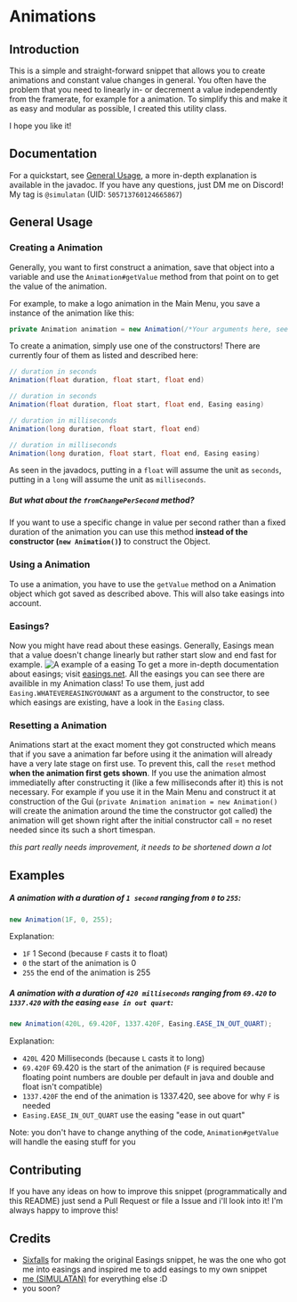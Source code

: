 # Animations
## Introduction
This is a simple and straight-forward snippet that allows you to create animations and constant value changes in general.
You often have the problem that you need to linearly in- or decrement a value independently from the framerate, for example for a animation.
To simplify this and make it as easy and modular as possible, I created this utility class.

I hope you like it!

## Documentation
For a quickstart, see [General Usage](#general-usage), a more in-depth explanation is available in the javadoc. If you have any questions, just DM me on Discord! My tag is `@simulatan` (UID: `505713760124665867`)
## General Usage
### Creating a Animation
Generally, you want to first construct a animation, save that object into a variable and use the `Animation#getValue` method from that point on to get the value of the animation.

For example, to make a logo animation in the Main Menu, you save a instance of the animation like this:
```java
private Animation animation = new Animation(/*Your arguments here, see "Creating a Animation"*/);
```
To create a animation, simply use one of the constructors!
There are currently four of them as listed and described here:
```java
// duration in seconds
Animation(float duration, float start, float end)

// duration in seconds
Animation(float duration, float start, float end, Easing easing)

// duration in milliseconds
Animation(long duration, float start, float end)

// duration in milliseconds
Animation(long duration, float start, float end, Easing easing)
```
As seen in the javadocs, putting in a `float` will assume the unit as `seconds`, putting in a `long` will assume the unit as `milliseconds`.

##### But what about the `fromChangePerSecond` method?
If you want to use a specific change in value per second rather than a fixed duration of the animation you can use this method **instead of the constructor (`new Animation()`)** to construct the Object.

### Using a Animation
To use a animation, you have to use the `getValue` method on a Animation object which got saved as described above. This will also take easings into account.

### Easings?
Now you might have read about these easings.
Generally, Easings mean that a value doesn't change linearly but rather start slow and end fast for example.
![A example of a easing](https://help.figma.com/hc/article_attachments/360082959894/EASE_IN_OUT_CURVE.gif)
To get a more in-depth documentation about easings; visit [easings.net](https://easings.net).
All the easings you can see there are availible in my Animation class!
To use them, just add `Easing.WHATEVEREASINGYOUWANT` as a argument to the constructor, to see which easings are existing, have a look in the `Easing` class.

### Resetting a Animation
Animations start at the exact moment they got constructed which means that if you save a animation far before using it the animation will already have a very late stage on first use. To prevent this, call the `reset` method **when the animation first gets shown**. If you use the animation almost immediatelly after constructing it (like a few milliseconds after it) this is not necessary. For example if you use it in the Main Menu and construct it at construction of the Gui (`private Animation animation = new Animation()` will create the animation around the time the constructor got called) the animation will get shown right after the initial constructor call = no reset needed since its such a short timespan.

*this part really needs improvement, it needs to be shortened down a lot*

## Examples
##### A animation with a duration of `1 second` ranging from `0` to `255`:
```java
new Animation(1F, 0, 255);
```
Explanation:
- `1F` 1 Second (because `F` casts it to float)
- `0` the start of the animation is 0
- `255` the end of the animation is 255

##### A animation with a duration of `420 milliseconds` ranging from `69.420` to `1337.420` with the easing `ease in out quart`:
```java
new Animation(420L, 69.420F, 1337.420F, Easing.EASE_IN_OUT_QUART);
```

Explanation:
- `420L` 420 Milliseconds (because `L` casts it to long)
- `69.420F` 69.420 is the start of the animation (`F` is required because floating point numbers are double per default in java and double and float isn't compatible)
- `1337.420F` the end of the animation is 1337.420, see above for why `F` is needed
- `Easing.EASE_IN_OUT_QUART` use the easing "ease in out quart"

Note: you don't have to change anything of the code, `Animation#getValue` will handle the easing stuff for you

## Contributing
If you have any ideas on how to improve this snippet (programmatically and this README) just send a Pull Request or file a Issue and i'll look into it! I'm always happy to improve this!

## Credits
- [Sixfalls](github.com/6ixfalls) for making the original Easings snippet, he was the one who got me into easings and inspired me to add easings to my own snippet
- [me (SIMULATAN)](https://github.com/SIMULATAN) for everything else :D
- you soon?

